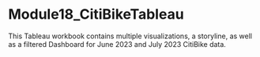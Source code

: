 # Module18_CitiBikeTableau

This Tableau workbook contains multiple visualizations, a storyline, as well as a filtered Dashboard for June 2023 and July 2023 CitiBike data.
